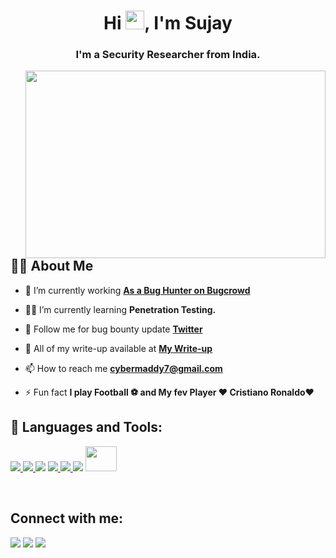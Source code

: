 <h1 align="center">Hi <img src="https://raw.githubusercontent.com/MartinHeinz/MartinHeinz/master/wave.gif" width="30px">, I'm Sujay</h1>
<h3 align="center">I'm a Security Researcher from India.</h3>

<a href="#"><img width="480" height="300px" align="right" src="https://raw.githubusercontent.com/hackerspider1/hackerspider1/main/code.gif"/></a>

## 🙋‍♂️ About Me

- 🐞 I’m currently working **[As a Bug Hunter on Bugcrowd](https://www.bugcrowd.com/)**

- 👨‍💻 I’m currently learning **Penetration Testing.**

- 👯 Follow me for bug bounty update **[Twitter](https://twitter.com/TheLittleH4ck3r/)**

- 📓 All of my write-up available at **[My Write-up](https://TheLittleH4ck3r.medium.com/)**

- 📫 How to reach me **cybermaddy7@gmail.com**

- ⚡ Fun fact **I play Football ⚽ and My fev Player ❤️ Cristiano Ronaldo❤️**

## 🚀 Languages and Tools:

<p align="left"> 
    <a href="https://www.linux.org/" target="_blank"> <img src="https://img.icons8.com/color/48/000000/linux--v1.png"/> </a>
    <a href="https://www.python.org" target="_blank"> <img src="https://img.icons8.com/color/48/000000/python.png"/> </a> 
    <a href="https://www.gnu.org/software/bash/" target="_blank"> <img src="https://img.icons8.com/plasticine/50/000000/bash.png/"></a>
    <a href="https://www.javascript.com/" target="_blank"> <img src="https://img.icons8.com/color/48/fa314a/javascript.png"/> </a>
    <a href="https://www.cplusplus.com/doc/tutorial/" target="_blank"> <img src="https://img.icons8.com/color/48/fa314a/c-plus-plus-logo.png"/> </a>
    <a href="https://portswigger.net/burp" target="_blank"> <img src="https://img.icons8.com/ios-filled/48/fa314a/burp-suite.png"/></a>
    <a href="https://sqlmap.org/" target="_blank"> <img width="50" height="40px" src="https://upload.wikimedia.org/wikipedia/commons/4/4f/Sqlmap_logo.png"/></a>

</p>


<br/>

## Connect with me:
<p align="left">

<a href = "https://www.linkedin.com/in/sujay-hazra/"><img src="https://img.icons8.com/fluent/48/000000/linkedin.png"/></a>
<a href = "https://twitter.com/TheLittleH4ck3r"><img src="https://img.icons8.com/fluent/48/000000/twitter.png"/></a>
<a href = "https://www.instagram.com/thelittleh4ck3r/"><img src="https://img.icons8.com/fluent/48/000000/instagram-new.png"/></a>


